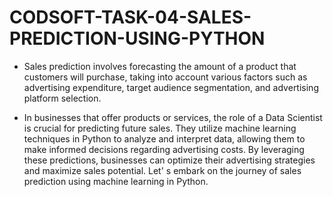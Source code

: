 # CODSOFT-TASK-04-SALES-PREDICTION-USING-PYTHON

* Sales prediction involves forecasting the amount of a product that
  customers will purchase, taking into account various factors such as
  advertising expenditure, target audience segmentation, and
  advertising platform selection.

* In businesses that offer products or services, the role of a Data
  Scientist is crucial for predicting future sales. They utilize machine
  learning techniques in Python to analyze and interpret data, allowing
  them to make informed decisions regarding advertising costs. By
  leveraging these predictions, businesses can optimize their
  advertising strategies and maximize sales potential. Let'
  s embark on
  the journey of sales prediction using machine learning in Python.
